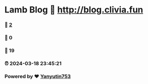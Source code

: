 # Lamb Blog :link: http://blog.clivia.fun 
### :page_facing_up: [2](http://blog.clivia.fun/tag.html) 
### :speech_balloon: 0 
### :hibiscus: 19 
### :alarm_clock: 2024-03-18 23:45:21 
### Powered by :heart: [Yanyutin753](https://github.com/Meekdai/Gmeek)

